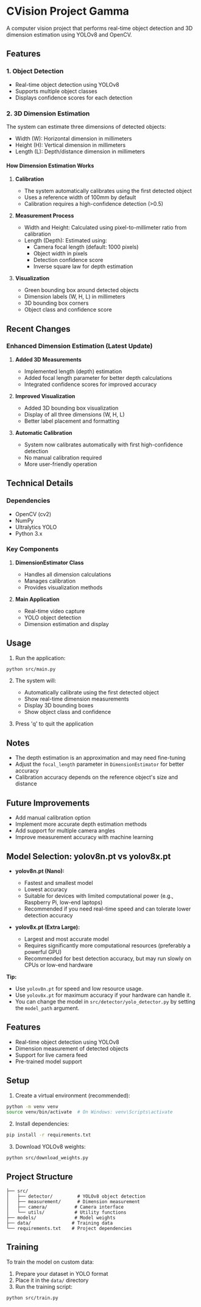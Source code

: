 # CVision Project Gamma

A computer vision project that performs real-time object detection and 3D dimension estimation using YOLOv8 and OpenCV.

## Features

### 1. Object Detection
- Real-time object detection using YOLOv8
- Supports multiple object classes
- Displays confidence scores for each detection

### 2. 3D Dimension Estimation
The system can estimate three dimensions of detected objects:
- Width (W): Horizontal dimension in millimeters
- Height (H): Vertical dimension in millimeters
- Length (L): Depth/distance dimension in millimeters

#### How Dimension Estimation Works
1. **Calibration**
   - The system automatically calibrates using the first detected object
   - Uses a reference width of 100mm by default
   - Calibration requires a high-confidence detection (>0.5)

2. **Measurement Process**
   - Width and Height: Calculated using pixel-to-millimeter ratio from calibration
   - Length (Depth): Estimated using:
     - Camera focal length (default: 1000 pixels)
     - Object width in pixels
     - Detection confidence score
     - Inverse square law for depth estimation

3. **Visualization**
   - Green bounding box around detected objects
   - Dimension labels (W, H, L) in millimeters
   - 3D bounding box corners
   - Object class and confidence score

## Recent Changes

### Enhanced Dimension Estimation (Latest Update)
1. **Added 3D Measurements**
   - Implemented length (depth) estimation
   - Added focal length parameter for better depth calculations
   - Integrated confidence scores for improved accuracy

2. **Improved Visualization**
   - Added 3D bounding box visualization
   - Display of all three dimensions (W, H, L)
   - Better label placement and formatting

3. **Automatic Calibration**
   - System now calibrates automatically with first high-confidence detection
   - No manual calibration required
   - More user-friendly operation

## Technical Details

### Dependencies
- OpenCV (cv2)
- NumPy
- Ultralytics YOLO
- Python 3.x

### Key Components
1. **DimensionEstimator Class**
   - Handles all dimension calculations
   - Manages calibration
   - Provides visualization methods

2. **Main Application**
   - Real-time video capture
   - YOLO object detection
   - Dimension estimation and display

## Usage

1. Run the application:
```bash
python src/main.py
```

2. The system will:
   - Automatically calibrate using the first detected object
   - Show real-time dimension measurements
   - Display 3D bounding boxes
   - Show object class and confidence

3. Press 'q' to quit the application

## Notes
- The depth estimation is an approximation and may need fine-tuning
- Adjust the `focal_length` parameter in `DimensionEstimator` for better accuracy
- Calibration accuracy depends on the reference object's size and distance

## Future Improvements
- Add manual calibration option
- Implement more accurate depth estimation methods
- Add support for multiple camera angles
- Improve measurement accuracy with machine learning

## Model Selection: yolov8n.pt vs yolov8x.pt

- **yolov8n.pt (Nano):**
  - Fastest and smallest model
  - Lowest accuracy
  - Suitable for devices with limited computational power (e.g., Raspberry Pi, low-end laptops)
  - Recommended if you need real-time speed and can tolerate lower detection accuracy

- **yolov8x.pt (Extra Large):**
  - Largest and most accurate model
  - Requires significantly more computational resources (preferably a powerful GPU)
  - Recommended for best detection accuracy, but may run slowly on CPUs or low-end hardware

**Tip:**
- Use `yolov8n.pt` for speed and low resource usage.
- Use `yolov8x.pt` for maximum accuracy if your hardware can handle it.
- You can change the model in `src/detector/yolo_detector.py` by setting the `model_path` argument.

## Features
- Real-time object detection using YOLOv8
- Dimension measurement of detected objects
- Support for live camera feed
- Pre-trained model support

## Setup
1. Create a virtual environment (recommended):
```bash
python -m venv venv
source venv/bin/activate  # On Windows: venv\Scripts\activate
```

2. Install dependencies:
```bash
pip install -r requirements.txt
```

3. Download YOLOv8 weights:
```bash
python src/download_weights.py
```

## Project Structure
```
├── src/
│   ├── detector/         # YOLOv8 object detection
│   ├── measurement/      # Dimension measurement
│   ├── camera/          # Camera interface
│   └── utils/           # Utility functions
├── models/              # Model weights
├── data/               # Training data
└── requirements.txt    # Project dependencies
```

## Training
To train the model on custom data:
1. Prepare your dataset in YOLO format
2. Place it in the `data/` directory
3. Run the training script:
```bash
python src/train.py
``` 
